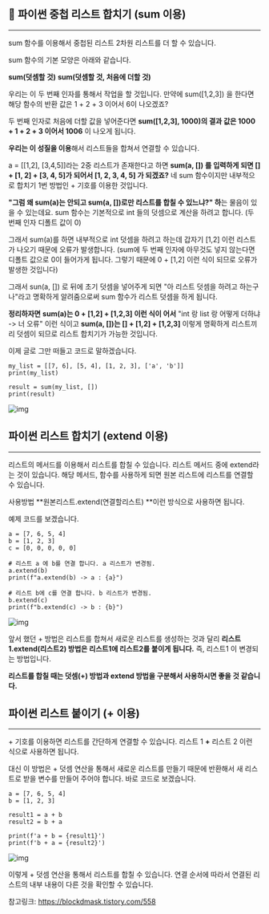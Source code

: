 ##  **💸 파이썬 중첩 리스트 합치기 (sum 이용)**

------

sum 함수를 이용해서 중첩된 리스트 2차원 리스트를 더 할 수 있습니다.

sum 함수의 기본 모양은 아래와 같습니다.

**sum(덧셈할 것)**
**sum(덧셈할 것, 처음에 더할 것)**

우리는 이 두 번째 인자를 통해서 작업을 할 것입니다.
만약에 sum([1,2,3]) 을 한다면 해당 함수의 반환 값은 1 + 2 + 3 이어서 6이 나오겠죠?

두 번째 인자로 처음에 더할 값을 넣어준다면
**sum([1,2,3], 1000)의 결과 값은 1000 + 1 + 2 + 3 이어서 1006** 이 나오게 됩니다.

**우리는 이 성질을 이용**해서 리스트들을 합쳐서 연결할 수 있습니다.

a = [[1,2], [3,4,5]]라는 2중 리스트가 존재한다고 하면
**sum(a, []) 를 입력하게 되면 [] + [1, 2] + [3, 4, 5]가 되어서 [1, 2, 3, 4, 5] 가 되겠죠?**
네 sum 함수이지만 내부적으로 합치기 1번 방법인 + 기호를 이용한 것입니다.

**"그럼 왜 sum(a)는 안되고 sum(a, [])로만 리스트를 합칠 수 있느냐?" 하**는 물음이 있을 수 있는데요.
sum 함수는 기본적으로 int 들의 덧셈으로 계산을 하려고 합니다. (두 번째 인자 디폴트 값이 0)

그래서 sum(a)를 하면 내부적으로 int 덧셈을 하려고 하는데 갑자기 [1,2] 이런 리스트가 나오기 때문에 오류가 발생합니다.
(sum에 두 번째 인자에 아무것도 넣지 않는다면 디폴트 값으로 0이 들어가게 됩니다. 그렇기 때문에 0 + [1,2] 이런 식이 되므로 오류가 발생한 것입니다)

그래서 sun(a, []) 로 뒤에 초기 덧셈을 넣어주게 되면 "아 리스트 덧셈을 하려고 하는구나"라고 명확하게 알려줌으로써 sum 함수가 리스트 덧셈을 하게 됩니다.

**정리하자면** **sum(a)는 0 + [1,2] + [1,2,3] 이런 식이 어서** "int 랑 list 랑 어떻게 더하냐 -> 너 오류" 이런 식이고
**sum(a, [])는 [] + [1,2] + [1,2,3]** 이렇게 명확하게 리스트끼리 덧셈이 되므로 리스트 합치기가 가능한 것입니다.

이제 글로 그만 떠들고 코드로 말하겠습니다.

```
my_list = [[7, 6], [5, 4], [1, 2, 3], ['a', 'b']]
print(my_list)

result = sum(my_list, [])
print(result)
```



![img](https://blog.kakaocdn.net/dn/bfDUVj/btrac9H3Sux/jmoRMGrd5ZniX4biHrlEO1/img.png)





## **파이썬 리스트 합치기 (extend 이용)**

------

리스트의 메서드를 이용해서 리스트를 합칠 수 있습니다.
리스트 메서드 중에 extend라는 것이 있습니다.
해당 메서드, 함수를 사용하게 되면 원본 리스트에 리스트를 연결할 수 있습니다.

사용방법
**원본리스트.extend(연결할리스트)
**이런 방식으로 사용하면 됩니다.

예제 코드를 보겠습니다.

```
a = [7, 6, 5, 4]
b = [1, 2, 3]
c = [0, 0, 0, 0, 0]

# 리스트 a 에 b를 연결 합니다. a 리스트가 변경됨.
a.extend(b)
print(f"a.extend(b) -> a : {a}")

# 리스트 b에 c를 연결 합니다. b 리스트가 변경됨.
b.extend(c)
print(f"b.extend(c) -> b : {b}")
```



![img](https://blog.kakaocdn.net/dn/c9MZcP/btradS0plG6/gcbdvAv0hZ8SIVJvRo0J60/img.png)



앞서 했던 + 방법은 리스트를 합쳐서 새로운 리스트를 생성하는 것과 달리
**리스트1.extend(리스트2) 방법은 리스트1에 리스트2를 붙이게 됩니다.**
즉, 리스트1 이 변경되는 방법입니다.

**리스트를 합칠 때는 덧셈(+) 방법과 extend 방법을 구분해서 사용하시면 좋을 것 같습니다.**





## **파이썬 리스트 붙이기 (+ 이용)**

------

\+ 기호를 이용하면 리스트를 간단하게 연결할 수 있습니다.
리스트 1 **+** 리스트 2 이런 식으로 사용하면 됩니다.

대신 이 방법은 + 덧셈 연산을 통해서 새로운 리스트를 만들기 때문에 반환해서 새 리스트로 받을 변수를 만들어 주어야 합니다.
바로 코드로 보겠습니다.

```
a = [7, 6, 5, 4]
b = [1, 2, 3]

result1 = a + b
result2 = b + a

print(f'a + b = {result1}')
print(f'b + a = {result2}')
```



![img](https://blog.kakaocdn.net/dn/c3syrL/btrac9H3Nls/K3ksV5P2U6PAmQneXoAQIK/img.png)



이렇게 + 덧셈 연산을 통해서 리스트를 합칠 수 있습니다.
연결 순서에 따라서 연결된 리스트의 내부 내용이 다른 것을 확인할 수 있습니다.


참고링크: https://blockdmask.tistory.com/558
